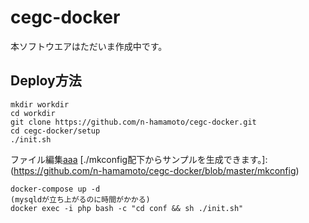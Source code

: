 # cegc-docker
本ソフトウエアはただいま作成中です。

## Deploy方法
```
mkdir workdir
cd workdir
git clone https://github.com/n-hamamoto/cegc-docker.git
cd cegc-docker/setup
./init.sh
```
ファイル編集[aaa](./mkconfig)
[./mkconfig配下からサンプルを生成できます。]:(https://github.com/n-hamamoto/cegc-docker/blob/master/mkconfig)
```
docker-compose up -d
(mysqldが立ち上がるのに時間がかかる)
docker exec -i php bash -c "cd conf && sh ./init.sh"
```
